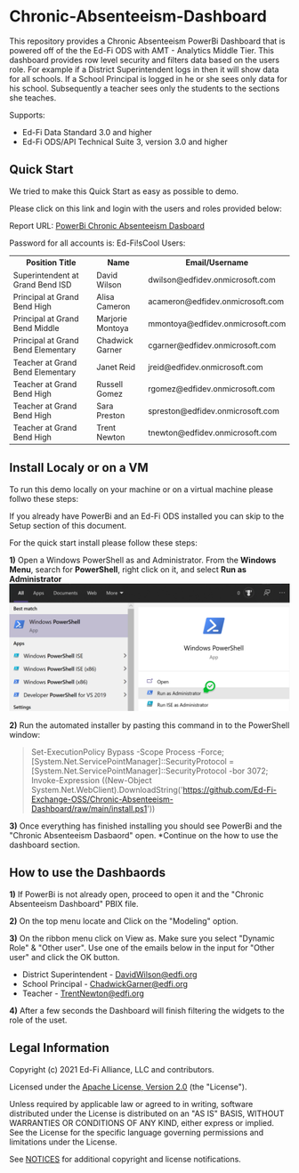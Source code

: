 # Chronic-Absenteeism-Dashboard

This repository provides a Chronic Absenteeism PowerBi Dashboard that is powered
off of the the Ed-Fi ODS with AMT - Analytics Middle Tier. This dashboard provides
row level security and filters data based on the users role. For example if a
District Superintendent logs in then it will show data for all schools. If a School
Principal is logged in he or she sees only data for his school. Subsequently a
teacher sees only the students to the sections she teaches.

Supports:

* Ed-Fi Data Standard 3.0 and higher
* Ed-Fi ODS/API Technical Suite 3, version 3.0 and higher

Quick Start
------------

We tried to make this Quick Start as easy as possible to demo.

Please click on this link and login with the users and roles provided below:

Report URL: [PowerBi Chronic Absenteeism Dasboard](https://app.powerbi.com/groups/4725d1f3-419c-4222-a15f-d31add3eca89/reports/cea1b35c-9f77-4970-bfdb-037a3b83164f?ctid=8f4a8ef8-bdcb-43ac-8f20-a297b8f71a6a)

Password for all accounts is: Ed-Fi!sCool
Users:
<table>
<tr>
  <th>Position Title</th>
  <th>Name</th>
  <th>Email/Username</th>
</tr>
<tr>
  <td>Superintendent at Grand Bend ISD</td><td>David Wilson</td><td>dwilson@edfidev.onmicrosoft.com</td>
</tr>
<tr>
  <td>Principal at Grand Bend High</td><td>Alisa Cameron</td><td>acameron@edfidev.onmicrosoft.com</td>
</tr>
<tr>
  <td>Principal at Grand Bend Middle</td><td>Marjorie Montoya</td><td>mmontoya@edfidev.onmicrosoft.com</td>
</tr>
<tr>
  <td>Principal at Grand Bend Elementary</td><td>Chadwick Garner</td><td>cgarner@edfidev.onmicrosoft.com</td>
</tr>
<tr>
  <td>Teacher at Grand Bend Elementary</td><td>Janet Reid</td><td>jreid@edfidev.onmicrosoft.com</td>
</tr>
<tr>
  <td>Teacher at Grand Bend High</td><td>Russell Gomez</td><td>rgomez@edfidev.onmicrosoft.com</td>
</tr>
<tr>
  <td>Teacher at Grand Bend High</td><td>Sara Preston</td><td>spreston@edfidev.onmicrosoft.com</td>
</tr>
<tr>
  <td>Teacher at Grand Bend High</td><td>Trent Newton</td><td>tnewton@edfidev.onmicrosoft.com</td>
</tr>
 </table>


Install Localy or on a VM
------------
To run this demo locally on your machine or on a virtual machine please follwo these steps:

If you already have PowerBi and an Ed-Fi ODS installed you can skip to the Setup section of this document.

For the quick start install please follow these steps:

**1)** Open a Windows PowerShell as and Administrator.
From the **Windows Menu**, search for **PowerShell**, right click on it, and select **Run as Administrator**
<br/><img src="img/powershell1.png" width="600" >

**2)** Run the automated installer by pasting this command in to the PowerShell window:
> Set-ExecutionPolicy Bypass -Scope Process -Force; [System.Net.ServicePointManager]::SecurityProtocol = [System.Net.ServicePointManager]::SecurityProtocol -bor 3072; Invoke-Expression ((New-Object System.Net.WebClient).DownloadString('https://github.com/Ed-Fi-Exchange-OSS/Chronic-Absenteeism-Dashboard/raw/main/install.ps1'))

**3)** Once everything has finished installing you should see PowerBi and the "Chronic Absenteeism Dasbaord" open.
*Continue on the how to use the dashboard section.

How to use the Dashbaords
------------

**1)** If PowerBi is not already open, proceed to open it and the "Chronic Absenteeism Dashboard" PBIX file.

**2)** On the top menu locate and Click on the "Modeling" option.

**3)** On the ribbon menu click on View as. Make sure you select "Dynamic Role" & "Other user". Use one of the emails below in the input for "Other user" and click the OK button.


* District Superintendent - DavidWilson@edfi.org
* School Principal - ChadwickGarner@edfi.org
* Teacher - TrentNewton@edfi.org

**4)** After a few seconds the Dashboard will finish filtering the widgets to the role of the uset. 


## Legal Information

Copyright (c) 2021 Ed-Fi Alliance, LLC and contributors.

Licensed under the [Apache License, Version 2.0](LICENSE) (the "License").

Unless required by applicable law or agreed to in writing, software distributed
under the License is distributed on an "AS IS" BASIS, WITHOUT WARRANTIES OR
CONDITIONS OF ANY KIND, either express or implied. See the License for the
specific language governing permissions and limitations under the License.

See [NOTICES](NOTICES.md) for additional copyright and license notifications.
